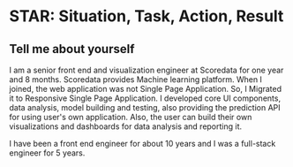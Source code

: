 # STAR: Situation, Task, Action, Result

## Tell me about yourself

I am a senior front end and visualization engineer at Scoredata for one year and 8 months. 
Scoredata provides Machine learning platform. 
When I joined, the web application was not Single Page Application. 
So, I Migrated it to Responsive Single Page Application.
I developed core UI components, data analysis, model building and testing, also providing the prediction API for using user's own application. Also, the user can build their own visualizations and dashboards for data analysis and reporting it.

I have been a front end engineer for about 10 years and I was a full-stack engineer for 5 years.